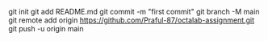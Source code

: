 git init
git add README.md
git commit -m "first commit"
git branch -M main
git remote add origin https://github.com/Praful-87/octalab-assignment.git
git push -u origin main